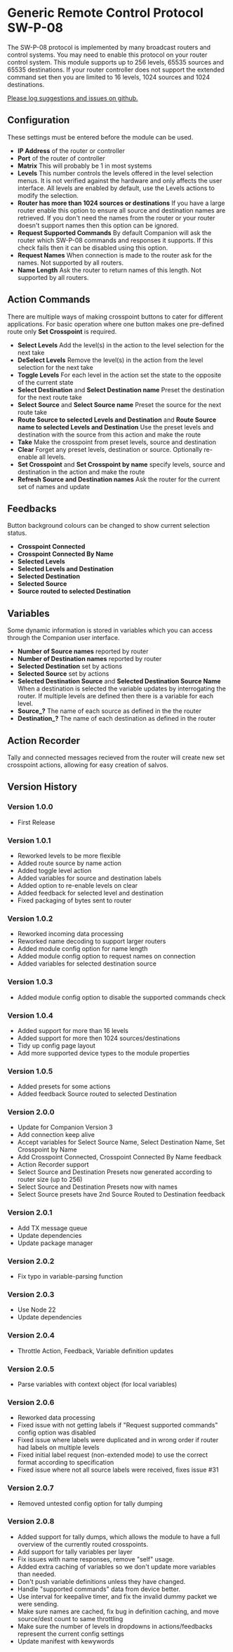 # Generic Remote Control Protocol SW-P-08

The SW-P-08 protocol is implemented by many broadcast routers and control systems. You may need to enable this protocol on your router control system. This module supports up to 256 levels, 65535 sources and 65535 destinations. If your router controller does not support the extended command set then you are limited to 16 levels, 1024 sources and 1024 destinations.

[Please log suggestions and issues on github.](https://github.com/bitfocus/companion-module-generic-swp08/issues)

## Configuration

These settings must be entered before the module can be used.

- **IP Address** of the router or controller
- **Port** of the router of controller
- **Matrix** This will probably be 1 in most systems
- **Levels** This number controls the levels offered in the level selection menus. It is not verified against the hardware and only affects the user interface. All levels are enabled by default, use the Levels actions to modify the selection.
- **Router has more than 1024 sources or destinations** If you have a large router enable this option to ensure all source and destination names are retrieved. If you don't need the names from the router or your router doesn't support names then this option can be ignored.
- **Request Supported Commands** By default Companion will ask the router which SW-P-08 commands and responses it supports. If this check fails then it can be disabled using this option.
- **Request Names** When connection is made to the router ask for the names. Not supported by all routers.
- **Name Length** Ask the router to return names of this length. Not supported by all routers.

## Action Commands

There are multiple ways of making crosspoint buttons to cater for different applications. For basic operation where one button makes one pre-defined route only **Set Crosspoint** is required.

- **Select Levels** Add the level(s) in the action to the level selection for the next take
- **DeSelect Levels** Remove the level(s) in the action from the level selection for the next take
- **Toggle Levels** For each level in the action set the state to the opposite of the current state
- **Select Destination** and **Select Destination name** Preset the destination for the next route take
- **Select Source** and **Select Source name** Preset the source for the next route take
- **Route Source to selected Levels and Destination** and **Route Source name to selected Levels and Destination** Use the preset levels and destination with the source from this action and make the route
- **Take** Make the crosspoint from preset levels, source and destination
- **Clear** Forget any preset levels, destination or source. Optionally re-enable all levels.
- **Set Crosspoint** and **Set Crosspoint by name** specify levels, source and destination in the action and make the route
- **Refresh Source and Destination names** Ask the router for the current set of names and update

## Feedbacks

Button background colours can be changed to show current selection status.

- **Crosspoint Connected**
- **Crosspoint Connected By Name**
- **Selected Levels**
- **Selected Levels and Destination**
- **Selected Destination**
- **Selected Source**
- **Source routed to selected Destination**

## Variables

Some dynamic information is stored in variables which you can access through the Companion user interface.

- **Number of Source names** reported by router
- **Number of Destination names** reported by router
- **Selected Destination** set by actions
- **Selected Source** set by actions
- **Selected Destination Source** and **Selected Destination Source Name** When a destination is selected the variable updates by interrogating the router. If multiple levels are defined then there is a variable for each level.
- **Source\_?** The name of each source as defined in the the router
- **Destination\_?** The name of each destination as defined in the router

## Action Recorder

Tally and connected messages recieved from the router will create new set crosspoint actions, allowing for easy creation of salvos.

## Version History

### Version 1.0.0

- First Release

### Version 1.0.1

- Reworked levels to be more flexible
- Added route source by name action
- Added toggle level action
- Added variables for source and destination labels
- Added option to re-enable levels on clear
- Added feedback for selected level and destination
- Fixed packaging of bytes sent to router

### Version 1.0.2

- Reworked incoming data processing
- Reworked name decoding to support larger routers
- Added module config option for name length
- Added module config option to request names on connection
- Added variables for selected destination source

### Version 1.0.3

- Added module config option to disable the supported commands check

### Version 1.0.4

- Added support for more than 16 levels
- Added support for more then 1024 sources/destinations
- Tidy up config page layout
- Add more supported device types to the module properties

### Version 1.0.5

- Added presets for some actions
- Added feedback Source routed to selected Destination

### Version 2.0.0

- Update for Companion Version 3
- Add connection keep alive
- Accept variables for Select Source Name, Select Destination Name, Set Crosspoint by Name
- Add Crosspoint Connected, Crosspoint Connected By Name feedback
- Action Recorder support
- Select Source and Destination Presets now generated according to router size (up to 256)
- Select Source and Destination Presets now with names
- Select Source presets have 2nd Source Routed to Destination feedback

### Version 2.0.1

- Add TX message queue
- Update dependencies
- Update package manager

### Version 2.0.2

- Fix typo in variable-parsing function

### Version 2.0.3

- Use Node 22
- Update dependencies

### Version 2.0.4

- Throttle Action, Feedback, Variable definition updates

### Version 2.0.5

- Parse variables with context object (for local variables)

### Version 2.0.6

- Reworked data processing
- Fixed issue with not getting labels if "Request supported commands" config option was disabled
- Fixed issue where labels were duplicated and in wrong order if router had labels on multiple levels
- Fixed initial label request (non-extended mode) to use the correct format according to specification
- Fixed issue where not all source labels were received, fixes issue #31

### Version 2.0.7

- Removed untested config option for tally dumping

### Version 2.0.8

- Added support for tally dumps, which allows the module to have a full overview of the currently routed crosspoints.
- Add support for tally variables per layer
- Fix issues with name responses, remove "self" usage.
- Added extra caching of variables so we don't update more variables than needed.
- Don't push variable definitions unless they have changed.
- Handle "supported commands" data from device better.
- Use interval for keepalive timer, and fix the invalid dummy packet we were sending.
- Make sure names are cached, fix bug in definition caching, and move source/dest count to same throttling
- Make sure the number of levels in dropdowns in actions/feedbacks represent the current config settings
- Update manifest with kewywords
